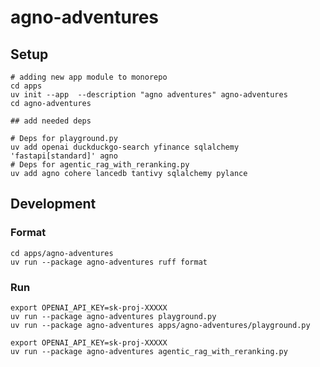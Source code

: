 # agno-adventures

## Setup

```shell
# adding new app module to monorepo
cd apps
uv init --app  --description "agno adventures" agno-adventures
cd agno-adventures

## add needed deps

# Deps for playground.py
uv add openai duckduckgo-search yfinance sqlalchemy 'fastapi[standard]' agno
# Deps for agentic_rag_with_reranking.py
uv add agno cohere lancedb tantivy sqlalchemy pylance
```

## Development

### Format

```shell
cd apps/agno-adventures
uv run --package agno-adventures ruff format
```

### Run

```shell
export OPENAI_API_KEY=sk-proj-XXXXX
uv run --package agno-adventures playground.py
uv run --package agno-adventures apps/agno-adventures/playground.py
```

```shell
export OPENAI_API_KEY=sk-proj-XXXXX
uv run --package agno-adventures agentic_rag_with_reranking.py
```
